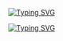 [![Typing SVG](https://readme-typing-svg.demolab.com?font=Fira+Code&pause=1000&random=false&width=435&lines=Hi,+I'm+Rafcha,+at+the+moment+I'm+Junior+Front-end+developer)](https://git.io/typing-svg)<br>

[![Typing SVG](https://readme-typing-svg.demolab.com?font=Fira+Code&pause=1000&color=AB00F7&random=false&width=435&lines=My+knowledge's%3A+HTML%2C+CSS%2C+Javascript%2C+Git)](https://git.io/typing-svg)
